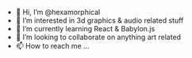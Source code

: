 - 👋 Hi, I’m @hexamorphical
- 👀 I’m interested in 3d graphics & audio related stuff
- 🌱 I’m currently learning React & Babylon.js
- 💞️ I’m looking to collaborate on anything art related
- 📫 How to reach me ...

<!---
hexamorphical/hexamorphical is a ✨ special ✨ repository because its `README.md` (this file) appears on your GitHub profile.
You can click the Preview link to take a look at your changes.
--->
